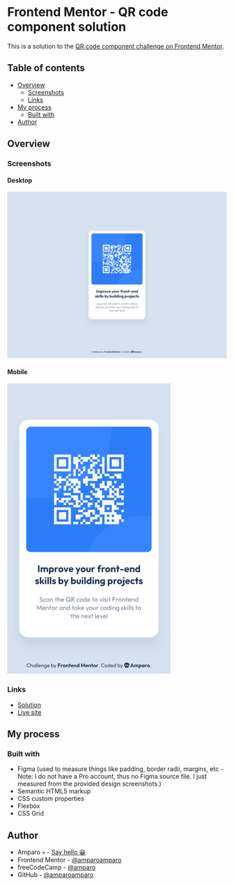 # Frontend Mentor - QR code component solution

This is a solution to the [QR code component challenge on Frontend Mentor](https://www.frontendmentor.io/challenges/qr-code-component-iux_sIO_H).

## Table of contents

- [Overview](#overview)
  - [Screenshots](#screenshots)
  - [Links](#links)
- [My process](#my-process)
  - [Built with](#built-with)
- [Author](#author)

## Overview

### Screenshots

#### Desktop

![Desktop screenshot](screenshots/desktop.png)

#### Mobile

![Mobile screenshot](screenshots/mobile.png)

### Links

- [Solution](https://www.frontendmentor.io/solutions/qr-code-component--YU-8mKweY)
- [Live site](https://amparoamparo.github.io/frontendmentor-qr-code-component/)

## My process

### Built with

- Figma (used to measure things like padding, border radii, margins, etc - Note: I do not have a Pro account, thus no Figma source file. I just measured from the provided design screenshots.)
- Semantic HTML5 markup
- CSS custom properties
- Flexbox
- CSS Grid

## Author

- Amparo 💀 - [Say hello 😀](mailto:hello@amparo.ooo?subject=Hello+from+GitHub)
- Frontend Mentor - [@amparoamparo](https://www.frontendmentor.io/profile/amparoamparo)
- freeCodeCamp - [@amparo](https://freecodecamp.org/amparo)
- GitHub - [@amparoamparo](https://www.github.com/amparoamparo)
